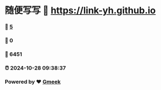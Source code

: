 # 随便写写 :link: https://link-yh.github.io 
### :page_facing_up: [5](https://link-yh.github.io/tag.html) 
### :speech_balloon: 0 
### :hibiscus: 6451 
### :alarm_clock: 2024-10-28 09:38:37 
### Powered by :heart: [Gmeek](https://github.com/Meekdai/Gmeek)
